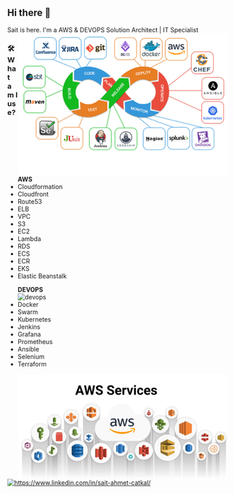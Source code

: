 <!--
**xkendx/xkendx** is a ✨ _special_ ✨ repository because its `README.md` (this file) appears on your GitHub profile. -->

## Hi there 👋
Sait is here. I'm a AWS & DEVOPS Solution Architect | IT Specialist  <img src="https://github.com/saitaa/saitaa/blob/main/Devops_phases.png" alt="devops" width=480 height=auto align="right">

### 🛠  What am I use?

<ul > <strong>AWS</strong>
 <li>Cloudformation</li>
 <li>Cloudfront</li>
 <li>Route53</li>
 <li>ELB</li>
 <li>VPC</li>  
 <li>S3</li>
 <li>EC2</li>
 <li>Lambda</li>
 <li>RDS</li>
 <li>ECS</li>
 <li>ECR</li>
 <li>EKS</li>
 <li>Elastic Beanstalk</li>
 </ul>
 <ul> <strong>DEVOPS</strong>   <img src="https://github.com/saitaa/saitaa/blob/main/DEVOPS.gif" alt="devops" width=480 height=auto align="right">
 <li>Docker</li>
 <li>Swarm</li>
 <li>Kubernetes</li>
 <li>Jenkins</li>
 <li>Grafana</li>
 <li>Prometheus</li>
 <li>Ansible</li>
 <li>Selenium</li>
 <li>Terraform</li>
 <p><img align="left" src="AWS (2).png" alt="cloudycody" /></p>
 </ul>

<a href="https://www.linkedin.com/in/sait-ahmet-catkal/" target="_blank">
    <img src="https://img.shields.io/badge/%20-linkedin-0072b1" alt="https://www.linkedin.com/in/sait-ahmet-catkal/">
</a>
<!--<a href="https://medium.com/@kendentry" target="_blank">
    <img src="https://img.shields.io/badge/%20-medium-black" alt="https://medium.com/@kendentry">
</a> -->
